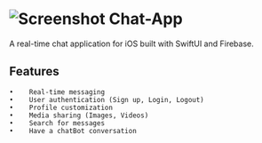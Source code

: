 # ![Screenshot](1024.png) Chat-App

A real-time chat application for iOS built with SwiftUI and Firebase.

## Features
    •    Real-time messaging
    •    User authentication (Sign up, Login, Logout)
    •    Profile customization
    •    Media sharing (Images, Videos)
    •    Search for messages
    •    Have a chatBot conversation
    
    
    


